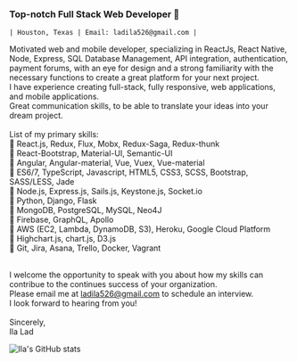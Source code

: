 ### Top-notch Full Stack Web Developer 👋
    | Houston, Texas | Email: ladila526@gmail.com |
Motivated web and mobile developer, specializing in ReactJs, React Native, Node, Express, SQL Database Management, API integration, authentication, payment forums, with an eye for design and a strong familiarity with the necessary functions to create a great platform for your next project. </br>I have experience creating full-stack, fully responsive, web applications, and mobile applications.</br> Great communication skills, to be able to translate your ideas into your dream project.
</br>
</br>
List of my primary skills: </br>
🔸 React.js, Redux, Flux, Mobx, Redux-Saga, Redux-thunk</br>
🔸 React-Bootstrap, Material-UI, Semantic-UI</br>
🔸 Angular, Angular-material, Vue, Vuex, Vue-material</br>
🔸 ES6/7, TypeScript, Javascript, HTML5, CSS3, SCSS, Bootstrap, SASS/LESS, Jade</br>
🔸 Node.js, Express.js, Sails.js, Keystone.js, Socket.io</br>
🔸 Python, Django, Flask</br>
🔸 MongoDB, PostgreSQL, MySQL, Neo4J</br>
🔸 Firebase, GraphQL, Apollo</br>
🔸 AWS (EC2, Lambda, DynamoDB, S3), Heroku, Google Cloud Platform</br>
🔸 Highchart.js, chart.js, D3.js</br>
🔸 Git, Jira, Asana, Trello, Docker, Vagrant</br>
</br>

I welcome the opportunity to speak with you about how my skills can contribue to the continues success of your organization.</br>
Please email me at ladila526@gmail.com to schedule an interview.</br>
I look forward to hearing from you!</br>
</br>
Sincerely,</br>
Ila Lad

![Ila's GitHub stats](https://github-readme-stats.vercel.app/api?username=ilalad&show_icons=true&theme=radical)
